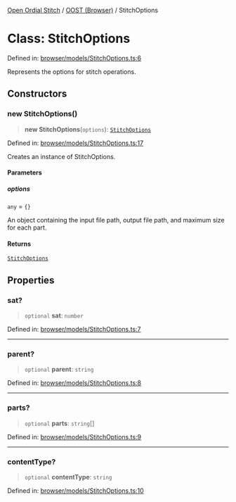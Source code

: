 [Open Ordial Stitch](../../README.md) / [OOST (Browser)](../README.md) / StitchOptions

# Class: StitchOptions

Defined in: [browser/models/StitchOptions.ts:6](https://github.com/open-ordinal/open-ordinal-stitch/blob/d39067d3efb0c294894ed876141d2df8afa60670/src/browser/models/StitchOptions.ts#L6)

Represents the options for stitch operations.

## Constructors

### new StitchOptions()

> **new StitchOptions**(`options`): [`StitchOptions`](StitchOptions.md)

Defined in: [browser/models/StitchOptions.ts:17](https://github.com/open-ordinal/open-ordinal-stitch/blob/d39067d3efb0c294894ed876141d2df8afa60670/src/browser/models/StitchOptions.ts#L17)

Creates an instance of StitchOptions.

#### Parameters

##### options

`any` = `{}`

An object containing the input file path, output file path, and maximum size for each part.

#### Returns

[`StitchOptions`](StitchOptions.md)

## Properties

### sat?

> `optional` **sat**: `number`

Defined in: [browser/models/StitchOptions.ts:7](https://github.com/open-ordinal/open-ordinal-stitch/blob/d39067d3efb0c294894ed876141d2df8afa60670/src/browser/models/StitchOptions.ts#L7)

***

### parent?

> `optional` **parent**: `string`

Defined in: [browser/models/StitchOptions.ts:8](https://github.com/open-ordinal/open-ordinal-stitch/blob/d39067d3efb0c294894ed876141d2df8afa60670/src/browser/models/StitchOptions.ts#L8)

***

### parts?

> `optional` **parts**: `string`[]

Defined in: [browser/models/StitchOptions.ts:9](https://github.com/open-ordinal/open-ordinal-stitch/blob/d39067d3efb0c294894ed876141d2df8afa60670/src/browser/models/StitchOptions.ts#L9)

***

### contentType?

> `optional` **contentType**: `string`

Defined in: [browser/models/StitchOptions.ts:10](https://github.com/open-ordinal/open-ordinal-stitch/blob/d39067d3efb0c294894ed876141d2df8afa60670/src/browser/models/StitchOptions.ts#L10)
